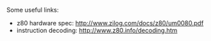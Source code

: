 Some useful links:

* z80 hardware spec: http://www.zilog.com/docs/z80/um0080.pdf 
* instruction decoding: http://www.z80.info/decoding.htm

